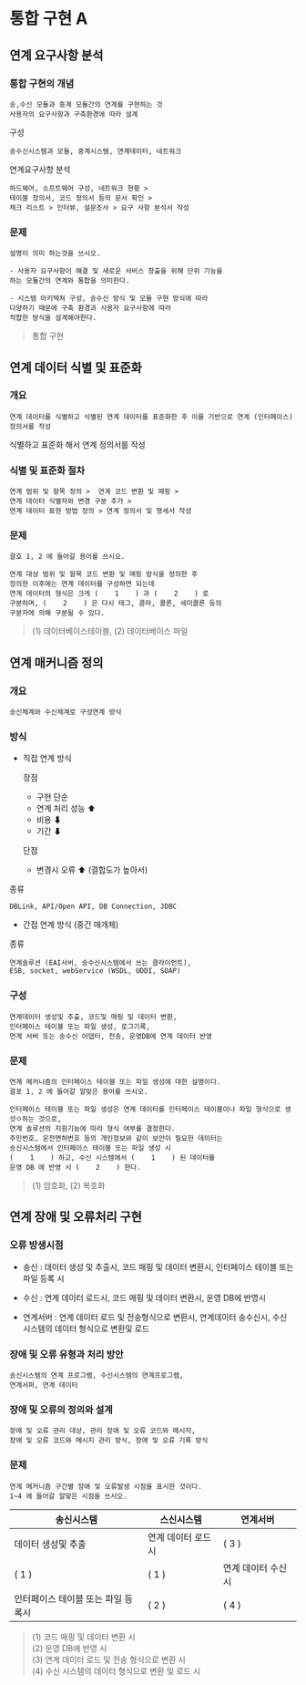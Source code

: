 # 통합 구현 A

## 연계 요구사항 분석

### 통합 구현의 개념

    송,수신 모듈과 중계 모듈간의 연계를 구현하는 것
    사용자의 요구사항과 구축환경에 따라 설계

구성

    송수신시스템과 모듈, 중계시스템, 연계데이터, 네트워크

연계요구사항 분석

    하드웨어, 소프트웨어 구성, 네트워크 현황 >
    테이블 정의서, 코드 정의서 등의 문서 확인 >
    체크 리스트 > 인터뷰, 설문조사 > 요구 사항 분석서 작성

### 문제

    설명이 의미 하는것을 쓰시오.

```
- 사용자 요구사항이 해결 및 새로운 서비스 창출을 위해 단위 기능을
하는 모듈간의 연계와 통합을 의미한다.

- 시스템 아키텍쳐 구성, 송수신 방식 및 모듈 구현 방식에 따라
다양하기 때문에 구축 환경과 사용자 요구사항에 따라
적합한 방식을 설계해야한다.
```

> 통합 구현

## 연계 데이터 식별 및 표준화

### 개요

    연계 데이터를 식별하고 식별된 연계 데이터를 표준화한 후 이를 기반으로 연계 (인터페이스) 정의서를 작성

식별하고 표준화 해서 연계 정의서를 작성

### 식별 및 표준화 절차

    연계 범위 및 항목 정의 >  연계 코드 변환 및 매핑 >
    연계 데이터 식별자와 변경 구분 추가 >
    연계 데이터 표현 방법 정의 > 연계 정의서 및 명세서 작성

### 문제

    괄호 1, 2 에 들어갈 용어를 쓰시오.

```
연계 대상 범위 및 항목 코드 변환 및 매핑 방식을 정의한 후
정의한 이후에는 연계 데이터를 구성하면 되는데
연계 데이터의 형식은 크게 (    1    ) 과 (    2    ) 로
구분하며, (    2    ) 은 다시 태그, 콤마, 콜론, 세미콜론 등의
구분자에 의해 구분될 수 있다.
```

> (1) 데이터베이스테이블, (2) 데이터베이스 파일

## 연계 매커니즘 정의

### 개요

    송신체계와 수신체계로 구성연계 방식

### 방식

- 직접 연계 방식

  장점

  - 구현 단순
  - 연계 처리 성능 ⬆
  - 비용 ⬇
  - 기간 ⬇

  단점

  - 변경시 오류 ⬆ (결합도가 높아서)

종류

    DBLink, API/Open API, DB Connection, JDBC

- 간접 연계 방식 (중간 매개체)

종류

    연계솔루션 (EAI서버, 송수신시스템에서 쓰는 클라이언트),
    ESB, socket, webService (WSDL, UDDI, SOAP)

### 구성

    연계데이터 생성및 추출, 코드및 매핑 및 데이터 변환,
    인터페이스 테이블 또는 파일 생성, 로그기록,
    연계 서버 또는 송수신 어댑터, 전송, 운영DB에 연계 데이터 반영

### 문제

    연계 메커니즘의 인터페이스 테이블 또는 파일 생성에 대한 설명이다.
    괄포 1, 2 에 들어갈 알맞은 용어를 쓰시오.

```
인터페이스 테이블 또는 파일 생성은 연계 데이터를 인터페이스 테이블이나 파일 형식으로 생섯ㅇ하는 것으로,
연계 솔루션의 지원기능에 따라 형식 여부를 결정한다.
주민번호, 운전면허번호 등의 개인정보와 같이 보안이 필요한 데이터는
송신시스템에서 인터페이스 테이블 또는 파일 생성 시
(    1    ) 하고, 수신 시스템에서 (    1    ) 된 데이터를
운영 DB 에 반영 시 (    2    ) 한다.
```

> (1) 암호화, (2) 복호화

## 연계 장애 및 오류처리 구현

### 오류 방생시점

- 송신 : 데이터 생성 및 추출시, 코드 매핑 및 데이터 변환시,
  인터페이스 테이블 또는 파일 등록 시

- 수신 : 연계 데이터 로드시, 코드 매핑 및 데이터 변환시,
  운영 DB에 반영시

- 연계서버 : 연계 데이터 로드 및 전송형식으로 변환시,
  연계데이터 송수신시, 수신 시스템의 데이터 형식으로 변환및 로드

### 장애 및 오류 유형과 처리 방안

    송신시스템의 연계 프로그램, 수신시스템의 연계프로그램,
    연계서퍼, 연계 데이터

### 장애 및 오류의 정의와 설계

    장애 및 오류 관리 대상, 관리 장애 및 오류 코드와 메시지,
    장애 및 오류 코드와 메시지 관리 방식, 장애 및 오류 기록 방식

### 문제

    연계 메커니즘 구간별 장애 및 오류발생 시점을 표시한 것이다.
    1~4 에 들어갈 알맞은 시점을 쓰시오.

| 송신시스템                         | 스신시스템         | 연계서버            |
| ---------------------------------- | ------------------ | ------------------- |
| 데이터 생성및 추출                 | 연계 데이터 로드시 | ( 3 )               |
| ( 1 )                              | ( 1 )              | 연계 데이터 수신 시 |
| 인터페이스 테이블 또는 파일 등록시 | ( 2 )              | ( 4 )               |

> (1) 코드 매핑 및 데이터 변환 시 <br>
> (2) 운영 DB에 반영 시 <br>
> (3) 연계 데이터 로드 및 전송 형식으로 변환 시<br>
> (4) 수신 시스템의 데이터 형식으로 변환 및 로드 시
